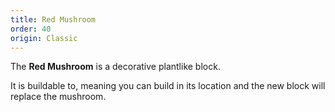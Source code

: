```yaml
---
title: Red Mushroom
order: 40
origin: Classic
---
```


The **Red Mushroom** is a decorative plantlike block.

It is buildable to, meaning you can build in its location and the new block will replace the mushroom.
